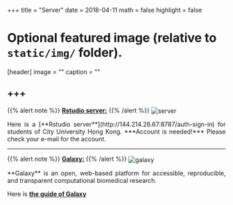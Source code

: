 +++
title = "Server"
date = 2018-04-11
math = false
highlight = false

# Optional featured image (relative to `static/img/` folder).
[header]
image = ""
caption = ""

+++
---
{{% alert note %}}
[**Rstudio server:**](http://144.214.26.67:8787/auth-sign-in)
{{% /alert %}}
<img src="/img/server/rstudioserver.png" alt="server" align="center">
<p align="justify">Here is a [**Rstudio server**](http://144.214.26.67:8787/auth-sign-in) for students of City University Hong Kong.    
***Account is needed!*** Please check your e-mail for the account.

---
{{% alert note %}}
[**Galaxy:**](http://144.214.26.35:8080/)
{{% /alert %}}
<img src="/img/server/galaxy.png" alt="galaxy" align="center">
<p align="justify">**Galaxy** is an open, web-based platform for accessible, reproducible, and transparent computational biomedical research. 

Here is [**the guide of Galaxy**](http://144.214.26.35:8080/)
